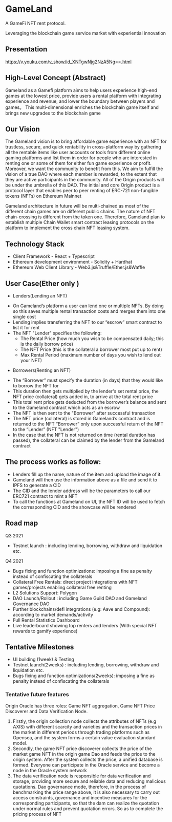 # GameLand
A GameFi NFT rent protocol.

Leveraging the blockchain game service market with experiential innovation

## Presentation
https://v.youku.com/v_show/id_XNTgwNjg2NzA5Ng==.html

## High-Level Concept (Abstract)
Gameland as a Gamefi platform aims to help users experience high-end games at the lowest price, provide users a rental platform with integrating experience and revenue, and lower the boundary between players and games。
This multi-dimensional enriches the blockchain game itself and brings new upgrades to the blockchain game


## Our Vision 
The Gameland vision is to bring affordable game experience with an NFT for trustless, secure, and quick rentability in cross-platform way by gathering all the rentable items like user accounts or tools from different online gaming platforms and list them in order for people who are interested in renting one or some of them for either fun game experience or profit. 
Moreover, we want the community to benefit from this. We aim to fulfill the vision of a true DAO where each member is rewarded, to the extent that they are active participants in the community. All of the Origin products will be under the umbrella of this DAO.
The initial and core Origin product is a protocol layer that enables peer to peer renting of ERC-721 non-fungible tokens (NFTs) on Ethereum Mainnet

Gameland architecture in future will be multi-chained as most of the different chain games are on different public chains.
The nature of NFT chain-crossing is different from the token one. Therefore, Gameland plan to establish multiple Chain Wallet smart contract leasing protocols on the platform to implement the cross chain NFT leasing system.


## Technology Stack
* Client Framework - React + Typescript 
* Ethereum development environment - Solidity + Hardhat
* Ethereum Web Client Library - Web3.js&Truffle/Ether.js&Waffle

## User Case(Ether only )
- Lenders(Lending an NFT)
* On Gameland’s platform a user can lend one or multiple NFTs. By doing so this saves multiple rental transaction costs and merges them into one single cost
* Lending implies transferring the NFT to our “escrow” smart contract to list it for rent
* The NFT "Lender" specifies the following:
    * The Rental Price (how much you wish to be compensated daily; this is the daily borrow price)
    * The NFT Price (this is the collateral a borrower most put up to rent)
    * Max Rental Period (maximum number of days you wish to lend out your NFT)

- Borrowers(Renting an NFT)
* The “Borrower” must specify the duration (in days) that they would like to borrow the NFT for
* This duration then gets multiplied by the lender's set rental price, the NFT price (collateral) gets added in, to arrive at the total rent price
* This total rent price gets deducted from the borrower’s balance and sent to the Gameland contract which acts as an escrow
* The NFT is then sent to the "Borrower" after successful transaction
* The NFT price (collateral) is stored in Gameland’s contract and is returned to the NFT “Borrower” only upon successful return of the NFT to the “Lender” (NFT "Lender")
* In the case that the NFT is not returned on time (rental duration has passed), the collateral can be claimed by the lender from the Gameland contract

## The process works as follow:
* Lenders fill up the name, nature of the item and upload the image of it.
* Gameland will then use the information above as a file and send it to IPFS to generate a CID
* The CID and the lender address will be the parameters to call our ERC721 contract to mint a NFT
* To call the functions at Gameland on UI, the NFT ID will be used to fetch the corresponding CID and the showcase will be rendered

## Road map 
Q3 2021
*  Testnet launch : including lending, borrowing, withdraw and liquidation etc.


Q4 2021
*  Bugs fixing and function optimizations: imposing a fine as penalty instead of confiscating the collaterals
*  Collateral Free Rentals: direct project integrations with NFT games/projects enabling collateral free renting
* L2 Solutions Support: Polygon
*  DAO Launch/Rollout : including Game Guild DAO and Gameland Governance DAO 
* Further blockchains/defi integrations (e.g: Aave and Compound):  according to market demands/activity
* Full Rental Statistics Dashboard
* Live leaderboard showing top renters and lenders (With special NFT rewards to gamify experience)

## Tentative Milestones
*  UI building (1week) & Testing
*  Testnet launch(2weeks) : including lending, borrowing, withdraw and liquidation etc. 
*  Bugs fixing and function optimizations(2weeks): imposing a fine as penalty instead of confiscating the collaterals

### Tentative future features
Origin Oracle has three roles: Game NFT aggregation, Game NFT Price Discoverer and Data Verification Node.
1. Firstly, the origin collection node collects the attributes of NFTs (e.g AXIS) with different scarcity and varieties and the transaction prices in the market in different periods through trading platforms such as Opensea, and the system forms a certain value evaluation standard model.
2. Secondly, the game NFT price discoverer collects the price of the market game NFT in the origin game Dao and feeds the price to the origin system. After the system collects the price, a unified database is formed. Everyone can participate in the Oracle service and become a node in the Oracle system network
3. The data verification node is responsible for data verification and storage, providing more secure and reliable data and reducing malicious quotations.
Dao governance mode, therefore, in the process of benchmarking the price range above, it is also necessary to carry out access constraints, governance and incentive measures for the corresponding participants, so that the dam can realize the quotation under normal rules and prevent quotation errors. So as to complete the pricing process of NFT
